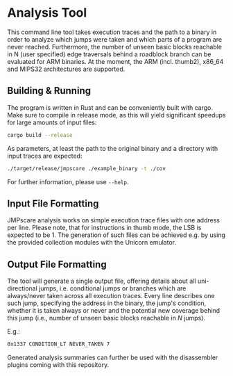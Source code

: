 # Analysis Tool

This command line tool takes execution traces and the path to a binary in order to analyze which jumps were taken and which parts of a program are never reached.
Furthermore, the number of unseen basic blocks reachable in N (user specified) edge traversals behind a roadblock branch can be evaluated for ARM binaries.
At the moment, the ARM (incl. thumb2), x86_64 and MIPS32 architectures are supported.

## Building & Running

The program is written in Rust and can be conveniently built with cargo. Make sure to compile in release mode, as this will yield significant speedups for large amounts of input files:

```sh
cargo build --release
```

As parameters, at least the path to the original binary and a directory with input traces are expected:

```sh
./target/release/jmpscare ./example_binary -t ./cov
```

For further information, please use `--help`.

## Input File Formatting

JMPscare analysis works on simple execution trace files with one address per line. Please note, that for instructions in thumb mode, the LSB is expected to be 1.
The generation of such files can be achieved e.g. by using the provided collection modules with the Unicorn emulator.

## Output File Formatting

The tool will generate a single output file, offering details about all uni-directional jumps, i.e. conditional jumps or branches which are always/never taken across all execution traces.
Every line describes one such jump, specifying the address in the binary, the jump's condition, whether it is taken always or never and the potential new coverage behind this jump (i.e., number of unseen basic blocks reachable in _N_ jumps).

E.g.:

```sh
0x1337 CONDITION_LT NEVER_TAKEN 7
```

Generated analysis summaries can further be used with the disassembler plugins coming with this repository.
